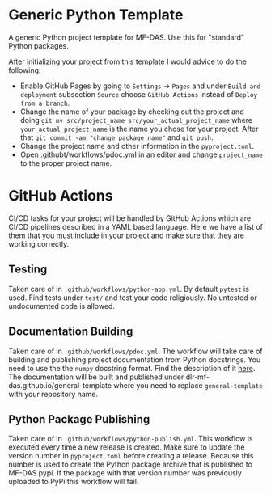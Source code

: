 # Generic Python Template

A generic Python project template for MF-DAS. Use this for "standard" Python packages.

After initializing your project from this template I would advice to do the following:

* Enable GitHub Pages by going to `Settings` -> `Pages` and under `Build and deployment` subsection `Source` choose `GitHub Actions` instead of `Deploy from a branch`.
* Change the name of your package by checking out the project and doing `git mv src/project_name src/your_actual_project_name` where `your_actual_project_name` is the name you chose for your project. After that `git commit -am "change package name"` and `git push`.
* Change the project name and other information in the `pyproject.toml`.
* Open .githubt/workflows/pdoc.yml in an editor and change `project_name` to the proper project name.

# GitHub Actions

CI/CD tasks for your project will be handled by GitHub Actions which are CI/CD pipelines described in a YAML based language. Here we have a list of them that you must include in your project and make sure that they are working correctly.

## Testing

Taken care of in `.github/workflows/python-app.yml`. By default `pytest` is used. Find tests under `test/` and test your code religiously. No untested or undocumented code is allowed.

## Documentation Building

Taken care of in `.github/workflows/pdoc.yml`. The workflow will take care of building and publishing project documentation from Python docstrings. You need to use the the `numpy` docstring format. Find the description of it [here](https://numpydoc.readthedocs.io/en/latest/format.html). The documentation will be built and published under dlr-mf-das.github.io/general-template where you need to replace `general-template` with your repository name.

## Python Package Publishing

Taken care of in `.github/workflows/python-publish.yml`. This workflow is executed every time a new release is created. Make sure to update the version number in `pyproject.toml` before creating a release. Because this number is used to create the Python package archive that is published to MF-DAS pypi. If the package with that version number was previously uploaded to PyPi this workflow will fail.
